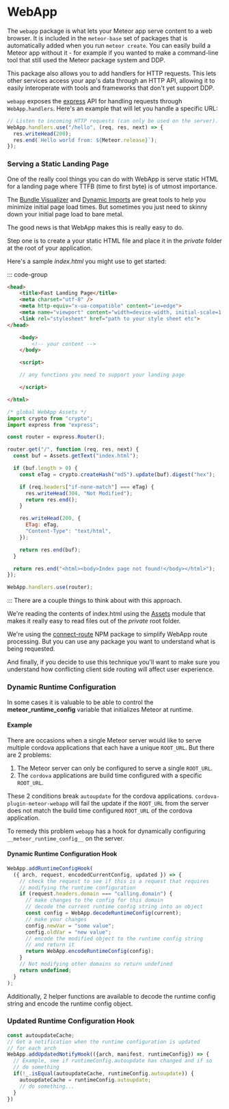 # WebApp

The `webapp` package is what lets your Meteor app serve content to a web
browser. It is included in the `meteor-base` set of packages that is
automatically added when you run `meteor create`. You can easily build a
Meteor app without it - for example if you wanted to make a command-line
tool that still used the Meteor package system and DDP.

This package also allows you to add handlers for HTTP requests.
This lets other services access your app's data through an HTTP API, allowing
it to easily interoperate with tools and frameworks that don't yet support DDP.

`webapp` exposes the [express](https://github.com/expressjs/express) API for
handling requests through `WebApp.handlers`.
Here's an example that will let you handle a specific URL:

```js
// Listen to incoming HTTP requests (can only be used on the server).
WebApp.handlers.use("/hello", (req, res, next) => {
  res.writeHead(200);
  res.end(`Hello world from: ${Meteor.release}`);
});
```

<ApiBox name="WebApp.handlers"/>
<ApiBox name="expressHandlersCallback(req, res, next)" hasCustomExample/>

### Serving a Static Landing Page

One of the really cool things you can do with WebApp is serve static HTML for a landing page where TTFB (time to first byte) is of utmost importance.

The [Bundle Visualizer](https://docs.meteor.com/packages/bundle-visualizer.html) and [Dynamic Imports](https://docs.meteor.com/packages/dynamic-import.html) are great tools to help you minimize initial page load times. But sometimes you just need to skinny down your initial page load to bare metal.

The good news is that WebApp makes this is really easy to do.

Step one is to create a your static HTML file and place it in the _private_ folder at the root of your application.

Here's a sample _index.html_ you might use to get started:

::: code-group

```html [index.html]
<head>
    <title>Fast Landing Page</title>
    <meta charset="utf-8" />
    <meta http-equiv="x-ua-compatible" content="ie=edge">
    <meta name="viewport" content="width=device-width, initial-scale=1.0 user-scalable=no" />
    <link rel="stylesheet" href="path to your style sheet etc">
</head>

    <body>
        <!-- your content -->
    </body>

    <script>

    // any functions you need to support your landing page

    </script>

</html>
```

```javascript [index.js]
/* global WebApp Assets */
import crypto from "crypto";
import express from "express";

const router = express.Router();

router.get("/", function (req, res, next) {
  const buf = Assets.getText("index.html");

  if (buf.length > 0) {
    const eTag = crypto.createHash("md5").update(buf).digest("hex");

    if (req.headers["if-none-match"] === eTag) {
      res.writeHead(304, "Not Modified");
      return res.end();
    }

    res.writeHead(200, {
      ETag: eTag,
      "Content-Type": "text/html",
    });

    return res.end(buf);
  }

  return res.end("<html><body>Index page not found!</body></html>");
});

WebApp.handlers.use(router);

```

:::
There are a couple things to think about with this approach.

We're reading the contents of index.html using the [Assets](https://docs.meteor.com/api/assets.html) module that makes it really easy to read files out of the _private_ root folder.

We're using the [connect-route](https://www.npmjs.com/package/connect-route) NPM package to simplify WebApp route processing. But you can use any package you want to understand what is being requested.

And finally, if you decide to use this technique you'll want to make sure you understand how conflicting client side routing will affect user experience.

### Dynamic Runtime Configuration

In some cases it is valuable to be able to control the **meteor_runtime_config** variable that initializes Meteor at runtime.

#### Example

There are occasions when a single Meteor server would like to serve multiple cordova applications that each have a unique `ROOT_URL`. But there are 2 problems:

1. The Meteor server can only be configured to serve a single `ROOT_URL`.
2. The `cordova` applications are build time configured with a specific `ROOT_URL`.

These 2 conditions break `autoupdate` for the cordova applications. `cordova-plugin-meteor-webapp` will fail the update if the `ROOT_URL` from the server does not match the build time configured `ROOT_URL` of the cordova application.

To remedy this problem `webapp` has a hook for dynamically configuring `__meteor_runtime_config__` on the server.

#### Dynamic Runtime Configuration Hook

```js
WebApp.addRuntimeConfigHook(
  ({ arch, request, encodedCurrentConfig, updated }) => {
    // check the request to see if this is a request that requires
    // modifying the runtime configuration
    if (request.headers.domain === "calling.domain") {
      // make changes to the config for this domain
      // decode the current runtime config string into an object
      const config = WebApp.decodeRuntimeConfig(current);
      // make your changes
      config.newVar = "some value";
      config.oldVar = "new value";
      // encode the modified object to the runtime config string
      // and return it
      return WebApp.encodeRuntimeConfig(config);
    }
    // Not modifying other domains so return undefined
    return undefined;
  }
);
```

<ApiBox name="WebApp.addRuntimeConfigHook"/>
<ApiBox name="addRuntimeConfigHookCallback(options)" hasCustomExample/>

Additionally, 2 helper functions are available to decode the runtime config string and encode the runtime config object.

<ApiBox name="WebApp.decodeRuntimeConfig"/>
<ApiBox name="WebApp.encodeRuntimeConfig"/>

### Updated Runtime Configuration Hook

```js
const autoupdateCache;
// Get a notification when the runtime configuration is updated
// for each arch
WebApp.addUpdatedNotifyHook(({arch, manifest, runtimeConfig}) => {
  // Example, see if runtimeConfig.autoupdate has changed and if so
  // do something
  if(!_.isEqual(autoupdateCache, runtimeConfig.autoupdate)) {
    autoupdateCache = runtimeConfig.autoupdate;
    // do something...
  }
})
```

<ApiBox name="WebApp.addUpdatedNotifyHook"/>
<ApiBox name="addUpdatedNotifyHookCallback(options)" hasCustomExample/>
<ApiBox name="main"/>
